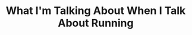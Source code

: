 ---
title: "What I'm Talking About When I Talk About Running"
description: 'Murakami lari tiap hari selama 10km. Mencoba untuk meniru ini, saya berani bertaruh kamu akan gagal. Ini yang membuat saya sadar kalau beberapa orang memang "build differently". Bisa mematok standar lari setinggi ini itu beneran insane. Dan ini juga membuat saya jadi sadar sisi "ruthless" dari Murakami. Berlawanan dengan narasi yang biasanya jadi tema bukunya—sensitive, un-macho, lonely, newly single male on a journey of (re)discovery.'
cover: "images/reading/what-i-talk-about.jpeg"
publishDate: 2021-12-12
authors: "Haruki Murakami"
---